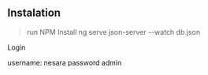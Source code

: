 ## Instalation

> run NPM Install
> ng serve
> json-server --watch db.json

Login

username: nesara
password admin